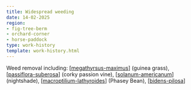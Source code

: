 ```yaml
---
title: Widespread weeding
date: 14-02-2025
region: 
- fig-tree-berm
- orchard-corner
- horse-paddock
type: work-history
template: work-history.html
---
```


Weed removal including: [[megathyrsus-maximus]] (guinea grass), [[passiflora-suberosa]] (corky passion vine), [[solanum-americanum]] (nightshade), [[macroptilium-lathyroides]] (Phasey Bean), [[bidens-pilosa]] 

[//begin]: # "Autogenerated link references for markdown compatibility"
[megathyrsus-maximus]: ../../plants/megathyrsus-maximus "Megathyrsus maximus (Guinea grass)"
[passiflora-suberosa]: ../../plants/passiflora-suberosa "Passiflora suberosa (Corky passion vine)"
[solanum-americanum]: ../../plants/solanum-americanum "Solanum americanum (American black nightshade)"
[macroptilium-lathyroides]: ../../plants/macroptilium-lathyroides "Macroptilium lathyroides (Phasey Bean)"
[bidens-pilosa]: ../../plants/bidens-pilosa "Bidens pilosa (Cobbler's Pegs)"
[//end]: # "Autogenerated link references"
